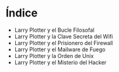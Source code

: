 # Índice

* Larry Plotter y el Bucle Filosofal
* Larry Plotter y la Clave Secreta del Wifi
* Larry Plotter y el Prisionero del Firewall
* Larry Plotter y el Mailware de Fuego
* Larry Plotter y la Orden de Unix
* Larry Plotter y el Misterio del Hacker

